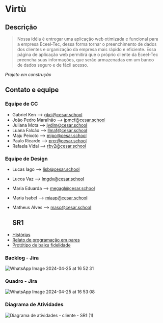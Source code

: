 # Virtù #

## Descrição
>Nossa idéia é entregar uma aplicação web otimizada e funcional para a empresa Eceel-Tec, dessa forma tornar o preenchimento de dados dos clientes e organização da empresa mais rápido e eficiente. Essa página de aplicação web permitirá que o próprio cliente da Eceel-Tec preencha suas informações, que serão armazenadas em um banco de dados seguro e de fácil acesso.

*Projeto em construção*

## Contato e equipe

### Equipe de CC
* Gabriel Ken --> gkci@cesar.school
* João Pedro Maralhão --> jpmcf@cesar.school
* Juliana Mota --> jvdlm@cesar.school
* Luana Falcão --> llmaf@cesar.school
* Maju Peixoto --> mjpo@cesar.school
* Paulo Ricardo --> prcr@cesar.school
* Rafaela Vidal --> rbv2@cesar.school

### Equipe de Design 
* Lucas Iago --> lisb@cesar.school
* Lucca Vaz --> lmgdv@cesar.school
* Maria Eduarda --> megagl@cesar.school
* Maria Isabel --> miaap@cesar.school
* Matheus Alves --> masc@cesar.school
  

  ## SR1
  
- [Histórias](https://drive.google.com/drive/folders/12Modz1yczDOfG8SjGML6RIbQjwDkxM0i?usp=sharing)
- [Relato de programação em pares]()
- [Protótipo de baixa fidelidade](https://drive.google.com/drive/folders/1yDUq-M4q6PSr9e3Axv-ywMGPRb3DATYG?usp=sharing)

### Backlog - Jira
 ![WhatsApp Image 2024-04-25 at 16 52 31](https://github.com/majupeixoto/vitu_projeto/assets/142419595/5148184b-3b68-45cc-af1e-e6b1727611d5)

### Quadro - Jira
 ![WhatsApp Image 2024-04-25 at 16 53 08](https://github.com/majupeixoto/vitu_projeto/assets/142419595/2658136f-a877-429a-8282-fe4c25a5b3ad)

### Diagrama de Atividades
![Diagrama de atividades - cliente - SR1 (1)](https://github.com/majupeixoto/vitu_projeto/assets/142419595/dc1780b3-697f-45f9-a594-f60fe60bbabb)

